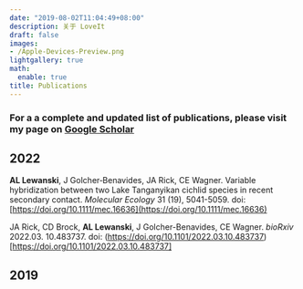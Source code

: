 ```yaml
---
date: "2019-08-02T11:04:49+08:00"
description: 关于 LoveIt
draft: false
images:
- /Apple-Devices-Preview.png
lightgallery: true
math:
  enable: true
title: Publications
---
```


### For a a complete and updated list of publications, please visit my page on [Google Scholar](https://scholar.google.com/citations?user=5K9veZYAAAAJ&hl=en)

## 2022
**AL Lewanski**, J Golcher‐Benavides, JA Rick, CE Wagner. Variable hybridization between two Lake Tanganyikan cichlid species in recent secondary contact. *Molecular Ecology* 31 (19), 5041-5059. doi: [https://doi.org/10.1111/mec.16636](https://doi.org/10.1111/mec.16636)

JA Rick, CD Brock, **AL Lewanski**, J Golcher-Benavides, CE Wagner. *bioRxiv* 2022.03. 10.483737. doi: (https://doi.org/10.1101/2022.03.10.483737)[https://doi.org/10.1101/2022.03.10.483737]

## 2019

